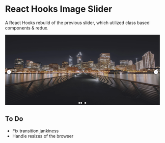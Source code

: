 # React Hooks Image Slider

A React Hooks rebuild of the previous slider, which utilized class based components & redux.

![image](./screens/slider.png)

## To Do

- Fix transition jankiness
- Handle resizes of the browser
